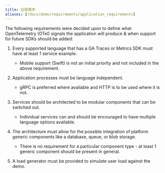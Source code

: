```yaml
---
title: 应用需求
aliases: [/docs/demo/requirements/application_requirements]
---
```


The following requirements were decided upon to define what OpenTelemetry (OTel)
signals the application will produce & when support for future SDKs should be
added:

1. Every supported language that has a GA Traces or Metrics SDK must have at
   least 1 service example.

   - Mobile support (Swift) is not an initial priority and not included in the
     above requirement.

2. Application processes must be language independent.

   - gRPC is preferred where available and HTTP is to be used where it is not.

3. Services should be architected to be modular components that can be switched
   out.

   - Individual services can and should be encouraged to have multiple language
     options available.

4. The architecture must allow for the possible integration of platform generic
   components like a database, queue, or blob storage.

   - There is no requirement for a particular component type - at least 1
     generic component should be present in general.

5. A load generator must be provided to simulate user load against the demo.
